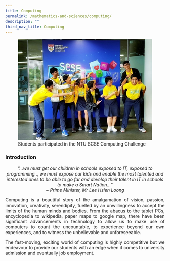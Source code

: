 ```yaml
---
title: Computing
permalink: /mathematics-and-sciences/computing/
description: ""
third_nav_title: Computing
---
```

<div align=justify>
<figure>
<img src="/images/JPJC%20Experience/Curriculum/Mathematics%20and%20Sciences/Computing/pic1.jpg">
<figcaption>Students participated in the NTU SCSE Computing Challenge</figcaption></figure>

<h3><strong>Introduction</strong></h3>

<p><center><i>
“…we must get our children in schools exposed to IT, exposed to programming.., we must expose our kids and enable the most talented and interested ones to be able to go far and develop their talent in IT in schools to make a Smart Nation…”<br>
	~ Prime Minister, Mr Lee Hsien Loong</i></center></p>

<p>
Computing is a beautiful story of the amalgamation of vision, passion, innovation, creativity, serendipity, fuelled by an unwillingness to accept the limits of the human minds and bodies. From the abacus to the tablet PCs, encyclopedia to wikipedia, paper maps to google map, there have been significant advancements in technology to allow us to make use of computers to count the uncountable, to experience beyond our own experiences, and to witness the unbelievable and unforeseeable.</p>

<p>
The fast-moving, exciting world of computing is highly competitive but we endeavour to provide our students with an edge when it comes to university admission and eventually job employment.</p>